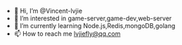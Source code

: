 - 👋 Hi, I’m @Vincent-lvjie
- 👀 I’m interested in game-server,game-dev,web-server
- 🌱 I’m currently learning Node.js,Redis,mongoDB,golang
- 📫 How to reach me lvjiefly@qq.com

<!---
Vincent-lvjie/Vincent-lvjie is a ✨ special ✨ repository because its `README.md` (this file) appears on your GitHub profile.
You can click the Preview link to take a look at your changes.
--->
